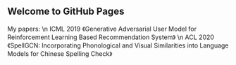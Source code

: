 ## Welcome to GitHub Pages

My papers:  \n
ICML 2019 《Generative Adversarial User Model for Reinforcement Learning Based Recommendation System》  \n
ACL 2020《SpellGCN: Incorporating Phonological and Visual Similarities into Language Models for Chinese Spelling Check》

